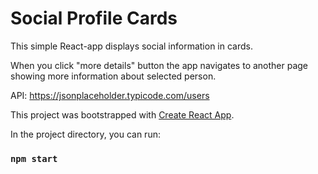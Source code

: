 # Social Profile Cards

This simple React-app displays social information in cards.

When you click "more details" button the app navigates to another page showing more information about selected person.



API: https://jsonplaceholder.typicode.com/users

This project was bootstrapped with [Create React App](https://github.com/facebook/create-react-app).


In the project directory, you can run:

### `npm start`

